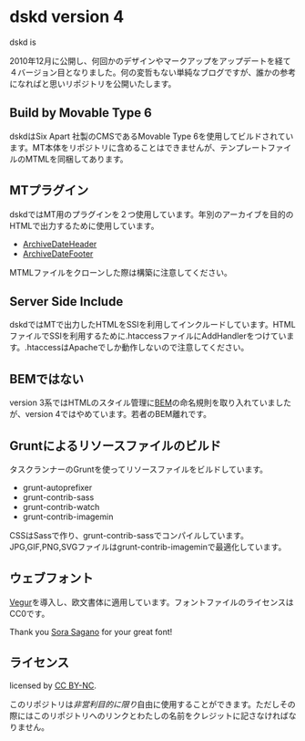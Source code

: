 # dskd version 4

dskd is

2010年12月に公開し、何回かのデザインやマークアップをアップデートを経て４バージョン目となりました。何の変哲もない単純なブログですが、誰かの参考になればと思いリポジトリを公開いたします。

## Build by Movable Type 6

dskdはSix Apart 社製のCMSであるMovable Type 6を使用してビルドされています。MT本体をリポジトリに含めることはできませんが、テンプレートファイルのMTMLを同梱してあります。

## MTプラグイン

dskdではMT用のプラグインを２つ使用しています。年別のアーカイブを目的のHTMLで出力するために使用しています。

+ [ArchiveDateHeader](http://kalsey.com/2002/08/archive_date_header_plugin/)
+ [ArchiveDateFooter](http://www.koikikukan.com/archives/2006/06/19-010000.php)

MTMLファイルをクローンした際は構築に注意してください。

## Server Side Include

dskdではMTで出力したHTMLをSSIを利用してインクルードしています。HTMLファイルでSSIを利用するために.htaccessファイルにAddHandlerをつけています。.htaccessはApacheでしか動作しないので注意してください。

## BEMではない

version 3系ではHTMLのスタイル管理に[BEM](http://bem.info/)の命名規則を取り入れていましたが、version 4ではやめています。若者のBEM離れです。

## Gruntによるリソースファイルのビルド

タスクランナーのGruntを使ってリソースファイルをビルドしています。

+ grunt-autoprefixer
+ grunt-contrib-sass
+ grunt-contrib-watch
+ grunt-contrib-imagemin

CSSはSassで作り、grunt-contrib-sassでコンパイルしています。JPG,GIF,PNG,SVGファイルはgrunt-contrib-imageminで最適化しています。

## ウェブフォント

[Vegur](http://dotcolon.net/font/vegur/)を導入し、欧文書体に適用しています。フォントファイルのライセンスはCC0です。

Thank you [Sora Sagano](https://twitter.com/sorasagano) for your great font!

## ライセンス

licensed by [CC BY-NC](http://creativecommons.org/licenses/by-nc/4.0/).

このリポジトリは*非営利目的に限り*自由に使用することができます。ただしその際にはこのリポジトリへのリンクとわたしの名前をクレジットに記さなければなりません。

